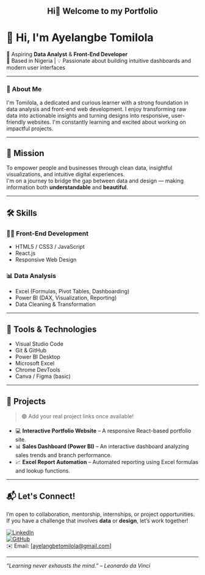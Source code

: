 <h2 align="center">Hi👋 Welcome to my Portfolio</h2>

#
# 👋 Hi, I'm Ayelangbe Tomilola
🎯 Aspiring **Data Analyst** & **Front-End Developer**  
📍 Based in Nigeria | 💡 Passionate about building intuitive dashboards and modern user interfaces

---

### 🚀 About Me

I'm Tomilola, a dedicated and curious learner with a strong foundation in data analysis and front-end web development. I enjoy transforming raw data into actionable insights and turning designs into responsive, user-friendly websites. I'm constantly learning and excited about working on impactful projects.

---

## 🎯 Mission

To empower people and businesses through clean data, insightful visualizations, and intuitive digital experiences.  
I'm on a journey to bridge the gap between data and design — making information both **understandable** and **beautiful**.

---

## 🛠️ Skills

### 👨‍💻 Front-End Development
- HTML5 / CSS3 / JavaScript
- React.js
- Responsive Web Design

### 📊 Data Analysis
- Excel (Formulas, Pivot Tables, Dashboarding)
- Power BI (DAX, Visualization, Reporting)
- Data Cleaning & Transformation

---

## 🧰 Tools & Technologies

- Visual Studio Code
- Git & GitHub
- Power BI Desktop
- Microsoft Excel
- Chrome DevTools
- Canva / Figma (basic)

---

## 📂 Projects

> 🟢 Add your real project links once available!

- 💻 **Interactive Portfolio Website** – A responsive React-based portfolio site.
- 📊 **Sales Dashboard (Power BI)** – An interactive dashboard analyzing sales trends and branch performance.
- 📈 **Excel Report Automation** – Automated reporting using Excel formulas and lookup functions.

---

## 📬 Let's Connect!

I’m open to collaboration, mentorship, internships, or project opportunities.  
If you have a challenge that involves **data** or **design**, let’s work together!

[![LinkedIn](https://img.shields.io/badge/LinkedIn-blue?logo=linkedin)](https://www.linkedin.com/)  
[![GitHub](https://img.shields.io/badge/GitHub-000?logo=github)](https://github.com/)  
✉️ Email: [ayelangbetomilola@gmail.com]

---

_“Learning never exhausts the mind.” – Leonardo da Vinci_


<!--
**Tomilola1010/Tomilola1010** is a ✨ _special_ ✨ repository because its `README.md` (this file) appears on your GitHub profile.

Here are some ideas to get you started:

- 🔭 I’m currently working on ...
- 🌱 I’m currently learning ...
- 👯 I’m looking to collaborate on ...
- 🤔 I’m looking for help with ...
- 💬 Ask me about ...
- 📫 How to reach me: ...
- 😄 Pronouns: ...
- ⚡ Fun fact: ...
-->
